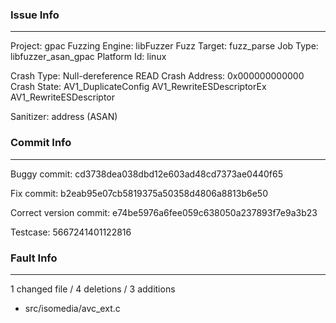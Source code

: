 ### Issue Info

------------

Project: gpac
Fuzzing Engine: libFuzzer
Fuzz Target: fuzz_parse
Job Type: libfuzzer_asan_gpac
Platform Id: linux

Crash Type: Null-dereference READ
Crash Address: 0x000000000000
Crash State:
  AV1_DuplicateConfig
  AV1_RewriteESDescriptorEx
  AV1_RewriteESDescriptor
  
Sanitizer: address (ASAN)

### Commit Info

---------

Buggy commit: cd3738dea038dbd12e603ad48cd7373ae0440f65

Fix commit: b2eab95e07cb5819375a50358d4806a8813b6e50
 
Correct version commit: e74be5976a6fee059c638050a237893f7e9a3b23

Testcase: 5667241401122816



### Fault Info

-----------------

1 changed file / 4 deletions / 3 additions 

- src/isomedia/avc_ext.c

